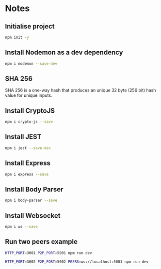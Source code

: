 # Notes
## Initialise project
```bash
npm init -y
```

## Install Nodemon as a dev dependency
```bash
npm i nodemon --save-dev
```

## SHA 256
SHA 256 is a one-way hash that produces an unique 32 byte (256 bit) hash value for unique inputs.

## Install CryptoJS
```bash
npm i crypto-js --save
```
## Install JEST
```bash
npm i jest --save-dev
```

## Install Express
```bash
npm i express --save
```

## Install Body Parser
```bash
npm i body-parser --save
```

## Install Websocket
```bash
npm i ws --save
```

## Run two peers example
```bash
HTTP_PORT=3001 P2P_PORT=5001 npm run dev
```
```bash
HTTP_PORT=3002 P2P_PORT=5002 PEERS=ws://localhost:5001 npm run dev
```